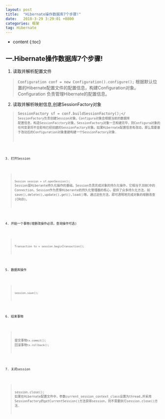 ```yaml
---
layout: post
title:  "Hibernate操作数据库7个步骤!"
date:   2018-3-29 3:29:01 +0800
categories:	框架
tag: Hibernate
---
```


* content
{:toc}

一.Hibernate操作数据库7个步骤!
--------------------
1. 读取并解析配置文件
> <code>Configuration conf = new Configuration().configure();</code>
> 根据默认位置的Hibernate配置文件的配置信息，构建Configuration对象。Configuration 负责管理Hibernate的配置信息。

2. 读取并解析映射信息,创建SessionFactory对象
> <code>SessionFactory sf = conf.buildSessionFactory();</<code>
> SessionFactory负责创建Session对象。Configura对象会根据当前的数据库
配置信息，构造SessionFacctory对象。SessionFactory对象一旦构建完毕，则Configura对象的任何变更将不会影响已经创建的SessionFactory对象。如果Hibernate配置信息有改动，那么需要基于改动后的Configuration对象重建构建一个SessionFactory对象.

3. 打开Session
> <code>Session session = sf.openSession();</code>
> Session是Hiberante持久化操作的基础。Session负责完成对象的持久化操作，它相当于JDBC中的Connection。Session作为贯穿Hiberante的持久化管理器的核心，提供了众多持久化方法，如save(),delete(),update(),get(),load()等。通过这些方法，即可透明地完成对象的增删改查(CRUD)。

4. 开始一个事物(增删改操作必须，查询操作可选)
> <code>Transaction tx = session.beginIransaction();</code>

5. 数据库操作
> <code>session.save();</code>

6. 结束事物
> 提交事物<code>tx.commit();</code>
> 回滚事物<code>tx.rollback();</code>

7. 关闭session
> session.close();
> 如果在Hibernate配置文件中，参数current_session_context_class设置为thread,并采用SessionFactory的getCurrentSession()方法获得session，则不需要执行session.close()方法.